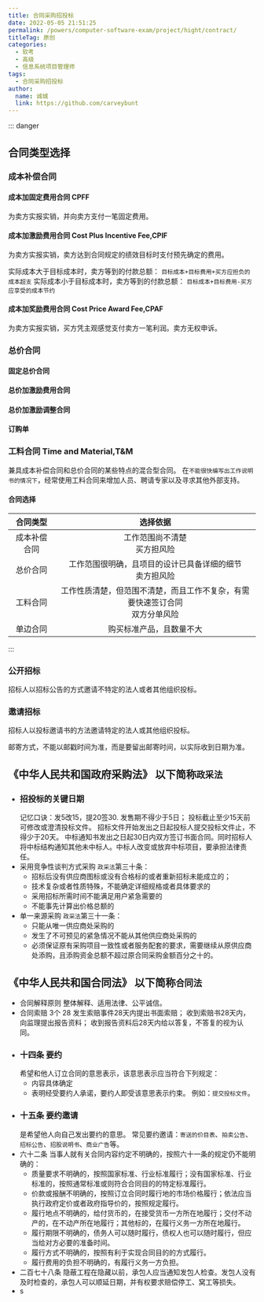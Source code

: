 ```yaml
---
title: 合同采购招投标
date: 2022-05-05 21:51:25
permalink: /powers/computer-software-exam/project/hight/contract/
titleTag: 原创
categories: 
  - 软考
  - 高级
  - 信息系统项目管理师
tags: 
  - 合同采购招投标
author: 
  name: 诚城
  link: https://github.com/carveybunt
---
```

::: danger
## 合同类型选择
### 成本补偿合同
#### 成本加固定费用合同 CPFF
为卖方实报实销，并向卖方支付一笔固定费用。
#### 成本加激励费用合同 Cost Plus Incentive Fee,CPIF
为卖方实报实销，卖方达到合同规定的绩效目标时支付预先确定的费用。

实际成本大于目标成本时，卖方等到的付款总额：
`目标成本+目标费用+买方应担负的成本超支`
实际成本小于目标成本时，卖方等到的付款总额：
`目标成本+目标费用-买方应享受的成本节约`
#### 成本加奖励费用合同 Cost Price Award Fee,CPAF 
为卖方实报实销，买方凭主观感觉支付卖方一笔利润。卖方无权申诉。
### 总价合同
#### 固定总价合同
#### 总价加激励费用合同
#### 总价加激励调整合同
#### 订购单
### 工料合同 Time and Material,T&M
兼具成本补偿合同和总价合同的某些特点的混合型合同。
在`不能很快编写出工作说明书的情况下`，经常使用工料合同来增加人员、聘请专家以及寻求其他外部支持。

#### 合同选择

|   合同类型   |                                    选择依据                                    |
| :----------: | :----------------------------------------------------------------------------: |
| 成本补偿合同 |                         工作范围尚不清楚<br>买方担风险                         |
|   总价合同   |           工作范围很明确，且项目的设计已具备详细的细节<br>卖方担风险           |
|   工料合同   | 工作性质清楚，但范围不清楚，而且工作不复杂，有需要快速签订合同<br>双方分单风险 |
|   单边合同   |                            购买标准产品，且数量不大                            |

:::
### 公开招标
招标人以招标公告的方式邀请不特定的法人或者其他组织投标。
### 邀请招标
招标人以投标邀请书的方法邀请特定的法人或其他组织投标。

邮寄方式，不能以邮戳时间为准，而是要留出邮寄时间，以实际收到日期为准。
## 《中华人民共和国政府采购法》 以下简称`政采法`
- ### 招投标的关键日期
  记忆口诀：发5改15，提20签30.
  发售期不得少于5日；
  投标截止至少15天前可修改或澄清投标文件。
  招标文件开始发出之日起投标人提交投标文件止，不得少于20天。
  中标通知书发出之日起30日内双方签订书面合同。同时招标人将中标结构通知其他未中标人。中标人改变或放弃中标项目，要承担法律责任。
- 采用竞争性谈判方式采购
  `政采法`第三十条：
  - 招标后没有供应商图标或没有合格标的或者重新招标未能成立的；
  - 技术复杂或者性质特殊，不能确定详细规格或者具体要求的
  - 采用招标所需时间不能满足用户紧急需要的
  - 不能事先计算出价格总额的
- 单一来源采购
  `政采法`第三十一条：
  - 只能从唯一供应商处采购的
  - 发生了不可预见的紧急情况不能从其他供应商处采购的
  - 必须保证原有采购项目一致性或者服务配套的要求，需要继续从原供应商处添购，且添购资金总额不超过原合同采购金额百分之十的。
## 《中华人民共和国合同法》 以下简称`合同法`
- 合同解释原则
  整体解释、适用法律、公平诚信。
- 合同索赔 3个 28
  发生索赔事件28天内提出书面索赔；
  收到索赔书28天内，向监理提出报告资料；
  收到报告资料后28天内给以答复，不答复的视为认同。
- ### 十四条 要约
  希望和他人订立合同的意思表示，该意思表示应当符合下列规定：
  - 内容具体确定
  - 表明经受要约人承诺，要约人即受该意思表示约束。
  例如：`提交投标文件`。
- ### 十五条 要约邀请
  是希望他人向自己发出要约的意思。
  常见要约邀请：`寄送的价目表`、`拍卖公告`、`招标公告`、`招股说明书`、`商业广告`等。
- 六十二条
  当事人就有关合同内容约定不明确的，按照六十一条的规定仍不能明确的：
  - 质量要求不明确的，按照国家标准、行业标准履行；没有国家标准、行业标准的，按照通常标准或则符合合同目的的特定标准履行。
  - 价款或报酬不明确的，按照订立合同时履行地的市场价格履行；依法应当执行政府定价或者政府指导价的，按照规定履行。
  - 履行地点不明确的，给付货币的，在接受货币一方所在地履行；交付不动产的，在不动产所在地履行；其他标的，在履行义务一方所在地履行。
  - 履行期限不明确的，债务人可以随时履行，债权人也可以随时履行，但应当给对方必要的准备时间。
  - 履行方式不明确的，按照有利于实现合同目的的方式履行。
  - 履行费用的负担不明确的，有履行义务一方负担。
- 二百七十八条
  隐蔽工程在隐藏以前，承包人应当通知发包人检查。发包人没有及时检查的，承包人可以顺延日期，并有权要求赔偿停工、窝工等损失。
- s